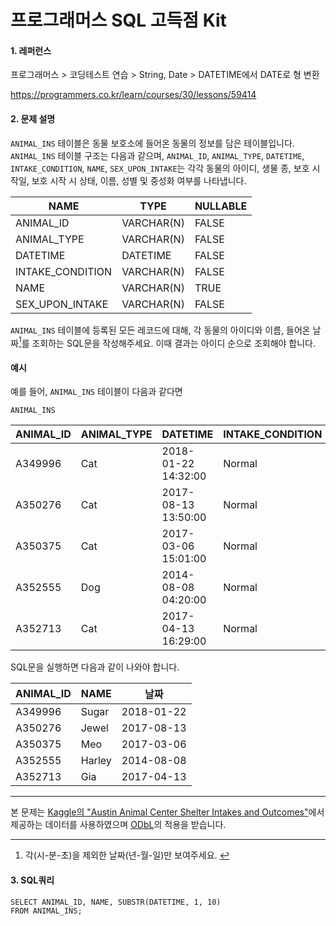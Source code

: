 # 프로그래머스 SQL 고득점 Kit
#### 1. 레퍼런스
프로그래머스 > 코딩테스트 연습 > String, Date > DATETIME에서 DATE로 형 변환

https://programmers.co.kr/learn/courses/30/lessons/59414

#### 2. 문제 설명
`ANIMAL_INS` 테이블은 동물 보호소에 들어온 동물의 정보를 담은 테이블입니다. `ANIMAL_INS` 테이블 구조는 다음과 같으며,
 `ANIMAL_ID`, `ANIMAL_TYPE`, `DATETIME`, `INTAKE_CONDITION`, `NAME`, `SEX_UPON_INTAKE`는 각각 
 동물의 아이디, 생물 종, 보호 시작일, 보호 시작 시 상태, 이름, 성별 및 중성화 여부를 나타냅니다.

| NAME | TYPE | NULLABLE |  
| --- | --- | --- |  
| ANIMAL_ID | VARCHAR(N) | FALSE |  
| ANIMAL_TYPE | VARCHAR(N) | FALSE |  
| DATETIME | DATETIME | FALSE |
| INTAKE_CONDITION | VARCHAR(N) | FALSE |
| NAME | VARCHAR(N) | TRUE |
| SEX_UPON_INTAKE | VARCHAR(N) | FALSE |

<span id="back1"></span>
`ANIMAL_INS` 테이블에 등록된 모든 레코드에 대해, 각 동물의 아이디와 이름, 들어온 날짜[<sup>1</sup>](#1)를 조회하는 SQL문을 작성해주세요. 
이때 결과는 아이디 순으로 조회해야 합니다.

#### 예시
예를 들어, `ANIMAL_INS` 테이블이 다음과 같다면

`ANIMAL_INS`

ANIMAL_ID | ANIMAL_TYPE | DATETIME | INTAKE_CONDITION | NAME | SEX_UPON_INTAKE
|---|---|---|---|---|---|
A349996	| Cat	| 2018-01-22 14:32:00	| Normal	| Sugar	| Neutered Male
A350276	| Cat	| 2017-08-13 13:50:00	| Normal	| Jewel	| Spayed Female
A350375	| Cat	| 2017-03-06 15:01:00	| Normal	| Meo	| Neutered Male
A352555	| Dog	| 2014-08-08 04:20:00	| Normal	| Harley	| Spayed Female
A352713	| Cat	| 2017-04-13 16:29:00	| Normal	| Gia	| Spayed Female

SQL문을 실행하면 다음과 같이 나와야 합니다.

ANIMAL_ID	| NAME	| 날짜
|---|---|---|
A349996	| Sugar	| 2018-01-22
A350276	| Jewel	| 2017-08-13
A350375	| Meo	| 2017-03-06
A352555	| Harley	| 2014-08-08
A352713	| Gia	| 2017-04-13

---
본 문제는 [Kaggle의 "Austin Animal Center Shelter Intakes and Outcomes"](https://www.kaggle.com/aaronschlegel/austin-animal-center-shelter-intakes-and-outcomes)에서 제공하는 데이터를 사용하였으며 [ODbL](https://opendatacommons.org/licenses/odbl/1.0/)의 적용을 받습니다.

---
<span id="1"></span>
1. 각(시-분-초)을 제외한 날짜(년-월-일)만 보여주세요. [↩](#back1)

#### 3. SQL쿼리
```mysql
SELECT ANIMAL_ID, NAME, SUBSTR(DATETIME, 1, 10)
FROM ANIMAL_INS;
```


